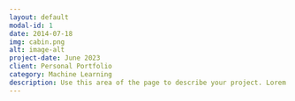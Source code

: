 ```yaml
---
layout: default
modal-id: 1
date: 2014-07-18
img: cabin.png
alt: image-alt
project-date: June 2023
client: Personal Portfolio
category: Machine Learning
description: Use this area of the page to describe your project. Lorem ipsum dolor sit amet, consectetur adipisicing elit. Mollitia neque assumenda ipsam nihil, molestias magnam, recusandae quos quis inventore quisquam velit asperiores, vitae? Reprehenderit soluta, eos quod consequuntur itaque. Nam.
---
```

